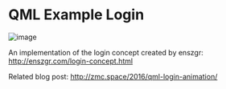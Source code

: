 # QML Example Login
![image](http://zmc.space/assets/images/qml_login_animations/main.gif)

An implementation of the login concept created by enszgr: http://enszgr.com/login-concept.html

Related blog post: http://zmc.space/2016/qml-login-animation/
